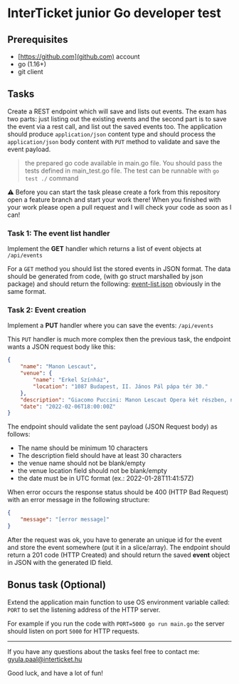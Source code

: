 # InterTicket junior Go developer test

## Prerequisites

- [https://github.com](github.com) account
- go (1.16+)
- git client

## Tasks

Create a REST endpoint which will save and lists out events.
The exam has two parts: just listing out the existing events and the second part is to save the event via a rest call, and list out the saved events too.
The application should produce `application/json` content type and should process the `application/json` body content with `PUT` method to validate and save the event payload.

> the prepared go code available in main.go file. You should pass the tests defined in main_test.go file. The test can be runnable with `go test ./` command

⚠️ Before you can start the task please create a fork from this repository open a feature branch and start your work there! When you finished with your work please open a pull request and I will check your code as soon as I can!

### Task 1: The event list handler

Implement the **GET** handler which returns a list of event objects at `/api/events`

For a `GET` method you should list the stored events in JSON format. The data should be generated from code, (with go struct marshalled by json package) and should return the following: [event-list.json](test/event-list.json) obviously in the same format.

### Task 2: Event creation

Implement a **PUT** handler where you can save the events: `/api/events`

This `PUT` handler is much more complex then the previous task, the endpoint wants a JSON request body like this:

```json
{
    "name": "Manon Lescaut",
    "venue": {
        "name": "Erkel Színház",
        "location": "1087 Budapest, II. János Pál pápa tér 30."
    },
    "description": "Giacomo Puccini: Manon Lescaut Opera két részben, négy felvonásban, olasz nyelven, magyar és angol felirattal",
    "date": "2022-02-06T18:00:00Z"
}
```

The endpoint should validate the sent payload (JSON Request body) as follows:

- The name should be minimum 10 characters
- The description field should have at least 30 characters
- the venue name should not be blank/empty
- the venue location field should not be blank/empty
- the date must be in UTC format (ex.: 	2022-01-28T11:41:57Z)

When error occurs the response status should be 400 (HTTP Bad Request) with an error message in the following structure:

```json
{
    "message": "[error message]"
}
```

After the request was ok, you have to generate an unique id for the event and store the event somewhere (put it in a slice/array). The endpoint should return a 201 code (HTTP Created) and should return the saved **event** object in JSON with the generated ID field.

## Bonus task (Optional)

Extend the application main function to use OS environment variable called: `PORT` to set the listening address of the HTTP server.

For example if you run the code with `PORT=5000 go run main.go` the server should listen on port `5000` for HTTP requests.

---

If you have any questions about the tasks feel free to contact me: <gyula.paal@interticket.hu>

Good luck, and have a lot of fun!
